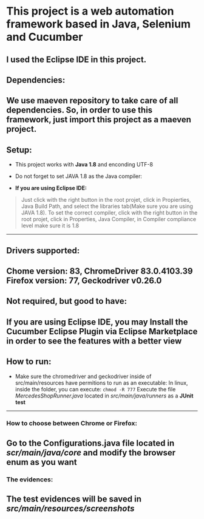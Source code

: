 # This project is a web automation framework based in Java, Selenium and Cucumber
I used the Eclipse IDE in this project.
---
## Dependencies:
We use maeven repository to take  care of all dependencies. So, in order to use this framework, just import this project as a maeven project.
---
## Setup:
- This project works with **Java 1.8** and enconding UTF-8

- Do not forget to set JAVA 1.8 as the Java compiler:
- **If you are using Eclipse IDE:**
 > Just click with the right button in the root projet, click in Propierties, Java Build Path, and  select the libraries tab(Make sure you are using JAVA 1.8).
 >To set the correct compiler, click with the right button in the root projet, click in Properties, Java Compiler, in Compiler compliance level make sure it is 1.8
---
## Drivers supported:
Chome version: 83, ChromeDriver 83.0.4103.39
Firefox version: 77, Geckodriver v0.26.0
---
## Not required, but good to have:
If you are using Eclipse IDE, you may Install the Cucumber Eclipse Plugin via Eclipse Marketplace in order to see the features with a better view
---
## How to run:
- Make sure the chromedriver and geckodriver inside of src/main/resources have permitions to run as an executable: In linux, inside the folder, you can execute: `chmod -R 777`
Execute the file *MercedesShopRunner.java* located in *src/main/java/runners* as a **JUnit test**
---
### How to choose between Chrome or Firefox:
Go to the Configurations.java file located in *scr/main/java/core* and modify the browser enum as you want
---
### The evidences:
The test evidences will be saved in *src/main/resources/screenshots*
---